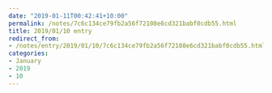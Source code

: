 ```yaml
---
date: "2019-01-11T00:42:41+10:00"
permalink: /notes/7c6c134ce79fb2a56f72108e6cd321babf0cdb55.html
title: 2019/01/10 entry
redirect_from:
- /notes/entry/2019/01/10/7c6c134ce79fb2a56f72108e6cd321babf0cdb55.html
categories:
- January
- 2019
- 10
---
```

